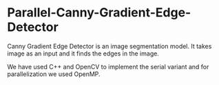 # Parallel-Canny-Gradient-Edge-Detector

Canny Gradient Edge Detector is an image segmentation model. It takes image as an input and it finds the edges in the image.

We have used C++ and OpenCV to implement the serial variant and for parallelization we used OpenMP.
